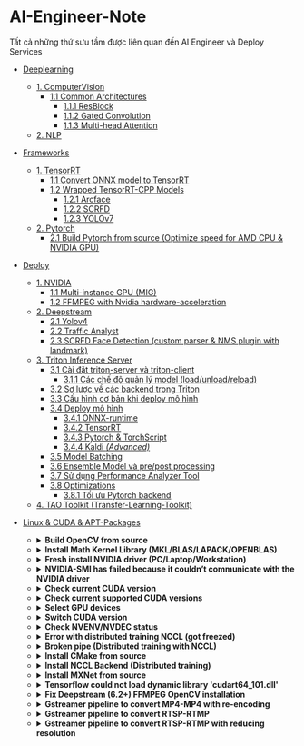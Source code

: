# AI-Engineer-Note

Tất cả những thứ sưu tầm được liên quan đến AI Engineer và Deploy Services 


- [Deeplearning](Deeplearning)
    + [1. ComputerVision](Deeplearning/ComputerVision)
        + [1.1 Common Architectures](Deeplearning/ComputerVision)
            + [1.1.1 ResBlock](Deeplearning/ComputerVision/docs/resblock.md)
            + [1.1.2 Gated Convolution](Deeplearning/ComputerVision/docs/gated_convolution.md)
            + [1.1.3 Multi-head Attention](Deeplearning/ComputerVision/docs/multihead_attn.md)
    + [2. NLP](Deeplearning/NLP)
- [Frameworks](Framework)
    + [1. TensorRT](Framework/TensorRT)
        + [1.1 Convert ONNX model to TensorRT](Framework/TensorRT/docs/tutorial.md)
        + [1.2 Wrapped TensorRT-CPP Models](https://github.com/NNDam/TensorRT-CPP)
            + [1.2.1 Arcface](https://github.com/NNDam/TensorRT-CPP/tree/main/Arcface)
            + [1.2.2 SCRFD](https://github.com/NNDam/TensorRT-CPP/tree/main/SCRFD)
            + [1.2.3 YOLOv7](https://github.com/NNDam/TensorRT-CPP/tree/main/YOLOv7)
    + [2. Pytorch](Framework/Pytorch)
        + [2.1 Build Pytorch from source (Optimize speed for AMD CPU & NVIDIA GPU)](Framework/Pytorch/docs/build_from_source.md)
- [Deploy](Deploy)
    + [1. NVIDIA](Deploy/NVIDIA)
        + [1.1 Multi-instance GPU (MIG)](Deploy/NVIDIA/docs/multi_instance_gpu.md)
        + [1.2 FFMPEG with Nvidia hardware-acceleration](Deploy/NVIDIA/docs/nvidia_video_sdk.md)
    + [2. Deepstream](Deploy/Deepstream)
        + [2.1 Yolov4](Deploy/Deepstream/sample-yolov4)
        + [2.2 Traffic Analyst](Deploy/Deepstream/sample-ALPR)
        + [2.3 SCRFD Face Detection (custom parser & NMS plugin with landmark)](Deploy/Deepstream/sample-scrfd)
    + [3. Triton Inference Server](Deploy/Triton-inference-server)
        - [3.1 Cài đặt triton-server và triton-client](Deploy/Triton-inference-server/docs/install.md)
            + [3.1.1 Các chế độ quản lý model (load/unload/reload)](Deploy/Triton-inference-server/docs/model_management.md)
        - [3.2 Sơ lược về các backend trong Triton](Deploy/Triton-inference-server/docs/backend.md)
        - [3.3 Cấu hình cơ bản khi deploy mô hình](Deploy/Triton-inference-server/docs/model_configuration.md)
        - [3.4 Deploy mô hình](#)
            - [3.4.1 ONNX-runtime](Deploy/Triton-inference-server/docs/triton_onnx.md)
            - [3.4.2 TensorRT](Deploy/Triton-inference-server/docs/triton_tensorrt.md)
            - [3.4.3 Pytorch & TorchScript](Deploy/Triton-inference-server/docs/triton_pytorch.md)
            - [3.4.4 Kaldi <i>(Advanced)</i>](Deploy/Triton-inference-server/docs/triton_kaldi.md)
        - [3.5 Model Batching](Deploy/Triton-inference-server/docs/model_batching.md)
        - [3.6 Ensemble Model và pre/post processing](Deploy/Triton-inference-server/docs/model_ensemble.md)
        - [3.7 Sử dụng Performance Analyzer Tool](Deploy/Triton-inference-server/docs/perf_analyzer.md)
        - [3.8 Optimizations](#)
            + [3.8.1 Tối ưu Pytorch backend](Deploy/Triton-inference-server/docs/optimization_pytorch.md)
    + [4. TAO Toolkit (Transfer-Learning-Toolkit)](Deploy/Transfer-Learning-Toolkit)

- [Linux & CUDA & APT-Packages](Linux)
    + <details><summary><b>Build OpenCV from source</b></summary>

        - [Build OpenCV from source](docs/build_opencv.md)
        
        </details>

    + <details><summary><b>Install Math Kernel Library (MKL/BLAS/LAPACK/OPENBLAS)</b></summary>
        You are recommended to install all Math Kernel Library and then compile framework (e.g pytorch, mxnet) from source using custom config for optimization.</br>
        Install all LAPACK+BLAS:
        
        ```
        sudo apt install libjpeg-dev libpng-dev libblas-dev libopenblas-dev libatlas-base-dev liblapack-dev liblapacke-dev gfortran 
        ```
        
        Install MKL:
        
        ```
        # Get the key
        wget https://apt.repos.intel.com/intel-gpg-keys/GPG-PUB-KEY-INTEL-SW-PRODUCTS-2019.PUB
        # now install that key
        apt-key add GPG-PUB-KEY-INTEL-SW-PRODUCTS-2019.PUB
        # now remove the public key file exit the root shell
        rm GPG-PUB-KEY-INTEL-SW-PRODUCTS-2019.PUB
        # Add to apt
        sudo wget https://apt.repos.intel.com/setup/intelproducts.list -O /etc/apt/sources.list.d/intelproducts.list
        sudo sh -c 'echo deb https://apt.repos.intel.com/mkl all main > /etc/apt/sources.list.d/intel-mkl.list'
        # Install
        sudo apt-get update
        sudo apt-get install intel-mkl-2020.4-912
        ```
        
        </details>

    + <details><summary><b>Fresh install NVIDIA driver (PC/Laptop/Workstation)</b></summary>

        ```
        # Remove old packages
        sudo apt-get remove --purge '^nvidia-.*'
        sudo apt-get install ubuntu-desktop
        sudo apt-get --purge remove "*cublas*" "cuda*"
        sudo apt-get --purge remove "*nvidia*"
        sudo add-apt-repository --remove ppa:graphics-drivers/ppa
        sudo rm /etc/X11/xorg.conf
        sudo apt autoremove
        sudo reboot
        
        # After restart
        sudo ubuntu-drivers devices
        sudo ubuntu-drivers autoinstall
        sudo reboot
        ```
        
        </details>

    + <details><summary><b>NVIDIA-SMI has failed because it couldn’t communicate with the NVIDIA driver</b></summary>
  
        First, make sure that you have "Fresh install NVIDIA driver". If not work, try this bellow
          
        - Make sure the package nvidia-prime is installed:
        
        ```
        sudo apt install nvidia-prime
        ```
        
        Afterwards, run
        ```
        sudo prime-select nvidia
        ```
        
        - Make sure that NVIDIA is not in blacklist
          
        ```
        grep nvidia /etc/modprobe.d/* /lib/modprobe.d/*
        ```
        
        to find a file containing ```blacklist nvidia``` and remove it, then run
        
        ```
        sudo update-initramfs -u
        ```
        
        - If get error ```This PCI I/O region assigned to your NVIDIA device is invalid```:
        
        ```
        sudo nano /etc/default/grub
        ```
        
        edit ```GRUB_CMDLINE_LINUX_DEFAULT="quiet splash pci=realloc=off"```
        
        ```
        sudo update-grub
        sudo reboot
        ```
        
        </details>

    + <details><summary><b>Check current CUDA version</b></summary>

        ```
        nvcc --version
        ```
        
        </details>

    + <details><summary><b>Check current supported CUDA versions</b></summary>

        ```
        ls /usr/local/
        ```
        
        </details>

    + <details><summary><b>Select GPU devices</b></summary>

        ```
        CUDA_VISIBLE_DEVICES=<index-of-devices> <command>
        CUDA_VISIBLE_DEVICES=0 python abc.py
        CUDA_VISIBLE_DEVICES=0 ./sample.sh
        CUDA_VISIBLE_DEVICES=0,1,2,3 python abc.py
        CUDA_VISIBLE_DEVICES=0,1,2,3 ./sample.sh
        ```
        
        </details>

    + <details><summary><b>Switch CUDA version</b></summary>

        ```
        CUDA_VER=11.3
        export PATH="/usr/local/cuda-$CUDA_VER/bin:$PATH"
        export LD_LIBRARY_PATH=/usr/local/cuda-$CUDA_VER/lib64${LD_LIBRARY_PATH:+:${LD_LIBRARY_PATH}}
        ```
        
        </details>

    + <details><summary><b>Check NVENV/NVDEC status</b></summary>
        
        ```
        nvidia-smi dmon
        ```
        see the tab **%enc** and **%dec**
        </details>

    + <details><summary><b>Error with distributed training NCCL (got freezed)</b></summary>
        
        ```
        export NCCL_P2P_DISABLE="1"
        ```
        
        </details>

    + <details><summary><b>Broken pipe (Distributed training with NCCL)</b></summary>
        Run training with args
        
        ```
        NCCL_DEBUG=INFO TORCH_CPP_LOG_LEVEL=INFO TORCH_DISTRIBUTED_DEBUG=INFO torchrun ...
        ```
        
        to gather **socket name** (e.g ```eno1```)
      
        ```
        NCCL INFO NET/IB : No device found.
        rnd3:77634:79720 [0] NCCL INFO NET/Socket : Using [0]eno1:10.9.3.241<0>
        rnd3:77634:79720 [0] NCCL INFO Using network Socket
        ```
        
        In other nodes, run with arg
      
        ```
        NCCL_SOCKET_IFNAME=eno1    
        ```
        
        </details>


    + <details><summary><b>Install CMake from source</b></summary>
        
        ```
        version=3.23
        build=2 ## don't modify from here
        mkdir ~/temp
        cd ~/temp
        wget https://cmake.org/files/v$version/cmake-$version.$build.tar.gz
        tar -xzvf cmake-$version.$build.tar.gz
        cd cmake-$version.$build/
        ./bootstrap
        make -j8
        sudo make install
        ```
        
        </details>
        
    + <details><summary><b>Install NCCL Backend (Distributed training)</b></summary>
        
        ```
        wget https://developer.download.nvidia.com/compute/cuda/repos/ubuntu2004/x86_64/cuda-keyring_1.0-1_all.deb
        sudo dpkg -i cuda-keyring_1.0-1_all.deb
        sudo apt-get update
        sudo apt install libnccl2 libnccl-dev
        ```
        
        </details>
        
    + <details><summary><b>Install MXNet from source</b></summary>
        
        ```
        git clone --recursive --branch 1.9.1 https://github.com/apache/incubator-mxnet.git mxnet
        cd mxnet
        cp config/linux_gpu.cmake config.cmake
        rm -rf build
        mkdir -p build && cd build
        cmake -DUSE_CUDA=ON -DUSE_CUDNN=OFF -DUSE_MKL_IF_AVAILABLE=OFF -DUSE_MKLDNN=OFF -DUSE_OPENMP=OFF -DUSE_OPENCV=ON -DUSE_BLAS=open ..
        make -j32
        cd ../python
        pip install --user -e .
        ```
        
        </details>

  
    + <details><summary><b>Tensorflow could not load dynamic library 'cudart64_101.dll'</b></summary>
        For above example tensorflow would require CUDA 10.1, please switch to CUDA 10.1 or change tensorflow version which compatible with CUDA version, check here: https://www.tensorflow.org/install/source#gpu
        </details>


    + <details><summary><b>Fix Deepstream (6.2+) FFMPEG OpenCV installation</b></summary>
        Fix some errors about undefined reference & not found of libavcodec, libavutil, libvpx, ...
          
        ```
        apt-get install --reinstall --no-install-recommends -y libavcodec58 libavcodec-dev libavformat58 libavformat-dev libavutil56 libavutil-dev gstreamer1.0-libav
        apt install --reinstall gstreamer1.0-plugins-good
        apt install --reinstall libvpx6 libx264-155 libx265-179 libmpg123-0 libmpeg2-4 libmpeg2encpp-2.1-0
        gst-inspect-1.0 | grep 264
        rm ~/.cache/gstreamer-1.0/registry.x86_64.bin
        apt install --reinstall libx264-155
        apt-get install gstreamer1.0-libav
        apt-get install --reinstall gstreamer1.0-plugins-ugly
        ```
        
        </details>

    + <details><summary><b>Gstreamer pipeline to convert MP4-MP4 with re-encoding</b></summary>

        ```
        gst-launch-1.0 filesrc location="<path-to-input>" ! qtdemux ! video/x-h264 ! h264parse ! avdec_h264 ! videoconvert ! x264enc ! h264parse ! qtmux ! filesink location=<path-to-output>
        ```
        
        </details>
  
    + <details><summary><b>Gstreamer pipeline to convert RTSP-RTMP</b></summary>

        ```
        gst-launch-1.0 rtspsrc location='rtsp://<path-to-rtsp-input>' ! rtph264depay ! h264parse ! flvmux ! rtmpsink location='rtmp://rtmp://<path-to-rtmp-output>'
        ```
        
        </details>

    + <details><summary><b>Gstreamer pipeline to convert RTSP-RTMP with reducing resolution</b></summary>

        ```
        gst-launch-1.0 rtspsrc location='rtsp://<path-to-rtsp-input>' ! rtpbin ! rtph264depay ! h264parse ! avdec_h264 ! videoconvert ! videoscale ! video/x-raw,width=640,height=640 ! x264enc ! h264parse ! flvmux streamable=true ! rtmpsink location='rtmp://<path-to-rtmp-output>'
        ```

        </details>  
